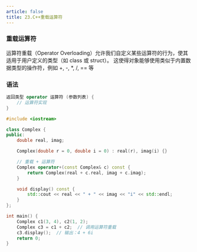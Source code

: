 ```yaml
---
article: false
title: 23.C++重载运算符
---
```


### 重载运算符
运算符重载（Operator Overloading）允许我们自定义某些运算符的行为，使其适用于用户定义的类型（如 class 或 struct）。
这使得对象能够使用类似于内置数据类型的操作符，例如 +, -, *, /, == 等

### 语法
```cpp
返回类型 operator 运算符 (参数列表) {
    // 运算符实现
}
```


```cpp
#include <iostream>

class Complex {
public:
    double real, imag;

    Complex(double r = 0, double i = 0) : real(r), imag(i) {}

    // 重载 + 运算符
    Complex operator+(const Complex& c) const {
        return Complex(real + c.real, imag + c.imag);
    }

    void display() const {
        std::cout << real << " + " << imag << "i" << std::endl;
    }
};

int main() {
    Complex c1(3, 4), c2(1, 2);
    Complex c3 = c1 + c2;  // 调用运算符重载
    c3.display();  // 输出：4 + 6i
    return 0;
}

```

























    









